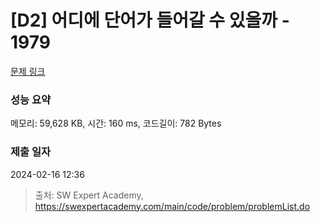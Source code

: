 # [D2] 어디에 단어가 들어갈 수 있을까 - 1979 

[문제 링크](https://swexpertacademy.com/main/code/problem/problemDetail.do?contestProbId=AV5PuPq6AaQDFAUq) 

### 성능 요약

메모리: 59,628 KB, 시간: 160 ms, 코드길이: 782 Bytes

### 제출 일자

2024-02-16 12:36



> 출처: SW Expert Academy, https://swexpertacademy.com/main/code/problem/problemList.do